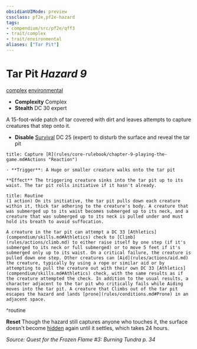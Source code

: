 ```yaml
---
obsidianUIMode: preview
cssclass: pf2e,pf2e-hazard
tags:
- compendium/src/pf2e/qff3
- trait/complex
- trait/environmental
aliases: ["Tar Pit"]
---
```

# Tar Pit *Hazard 9*  
[complex](rules/traits/complex.md "Complex Hazard Trait")  [environmental](rules/traits/environmental.md "Environmental Hazard Trait")  

- **Complexity** Complex
- **Stealth** DC 30 expert  

A 15-foot-wide patch of tar covered with dirt and leaves attempts to capture creatures that step onto it.

- **Disable** [Survival](compendium/skills.md#Survival) DC 25 (expert) to disturb the surface and reveal the tar pit  
     
```ad-embed-ability
title: Capture [R](rules/core-rulebook/chapter-9-playing-the-game.md#Actions "Reaction")

- **Trigger**: A Huge or smaller creature walks onto the tar pit

**Effect** The triggering creature sinks into the tar pit up to its waist. The tar pit rolls initiative if it hasn't already.
```

```ad-pf2-summary
title: Routine
(1 action) On its initiative, the tar pit pulls down each creature within it, thick tar adhering to the creature's body. A creature that was submerged up to its waist becomes submerged up to its neck, and a creature that was submerged up to its neck is pulled under and must hold its breath to avoid suffocation.

A creature in the tar pit can attempt a DC 33 [Athletics](compendium/skills.md#Athletics) check to [Climb](rules/actions/climb.md) to either raise itself by one step (if it's submerged to its neck or full submerged) or to move 5 feet if it's submerged only up to its waist. On a critical failure, the creature is pulled down one step. Other creatures can [Aid](rules/actions/aid.md) the creature, typically by using a rope or similar aid or by attempting to pull the creature out with their own DC 33 [Athletics](compendium/skills.md#Athletics) check, with the same results as if the creature attempted the check. In addition to the usual results, a character adjacent to the tar pit who critically fails while Aiding moves into the tar pit. A creature that Climbs out of the tar pit escapes the hazard and lands [prone](rules/conditions.md#Prone) in an adjacent space.
```
^routine

**Reset** Though the hazard still captures anyone who touches it, the surface doesn't become [hidden](rules/conditions.md#Hidden) again until it settles, which takes 24 hours.  

*Source: Quest for the Frozen Flame #3: Burning Tundra p. 34*